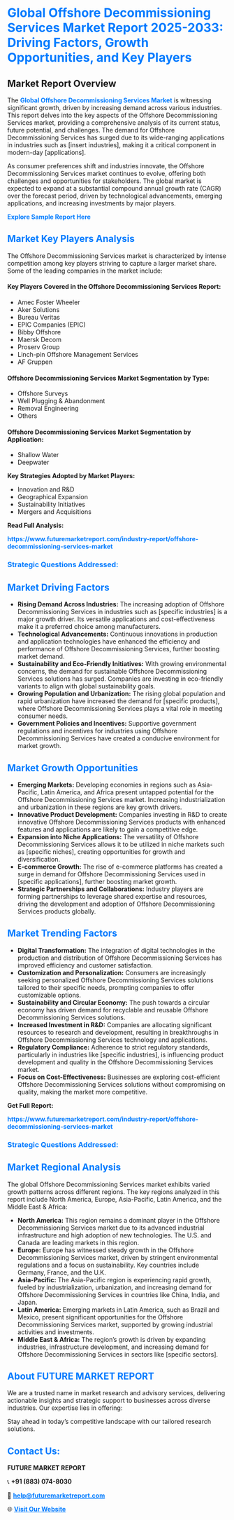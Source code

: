 <h1 style="color: #007BFF;">Global Offshore Decommissioning Services Market Report 2025-2033: Driving Factors, Growth Opportunities, and Key Players</h1>

<section id="overview">
<h2>Market Report Overview</h2>
<p>The <a href="https://www.futuremarketreport.com/industry-report/offshore-decommissioning-services-market" style="color: #007BFF; text-decoration: none;"><strong>Global Offshore Decommissioning Services Market</strong></a> is witnessing significant growth, driven by increasing demand across various industries. This report delves into the key aspects of the Offshore Decommissioning Services market, providing a comprehensive analysis of its current status, future potential, and challenges. The demand for Offshore Decommissioning Services has surged due to its wide-ranging applications in industries such as [insert industries], making it a critical component in modern-day [applications].</p>
<p>As consumer preferences shift and industries innovate, the Offshore Decommissioning Services market continues to evolve, offering both challenges and opportunities for stakeholders. The global market is expected to expand at a substantial compound annual growth rate (CAGR) over the forecast period, driven by technological advancements, emerging applications, and increasing investments by major players.</p>
</section>

<section id="overview">
<p><a href="https://www.futuremarketreport.com/request-sample/reportId=62099" style="color: #007BFF; text-decoration: none;"><strong>Explore Sample Report Here</strong></a></p>
</section>

<section id="key-players">
<h2 style="color: #007BFF;">Market Key Players Analysis</h2>
<p>The Offshore Decommissioning Services market is characterized by intense competition among key players striving to capture a larger market share. Some of the leading companies in the market include:</p>
<h4>Key Players Covered in the Offshore Decommissioning Services Report:</h4>
<ul><li>Amec Foster Wheeler</li><li>Aker Solutions</li><li>Bureau Veritas</li><li>EPIC Companies (EPIC)</li><li>Bibby Offshore</li><li>Maersk Decom</li><li>Proserv Group</li><li>Linch-pin Offshore Management Services</li><li>AF Gruppen</li></ul>
<h4>Offshore Decommissioning Services Market Segmentation by Type:</h4>
<ul><li>Offshore Surveys</li><li>Well Plugging &amp; Abandonment</li><li>Removal Engineering</li><li>Others</li></ul>

<h4>Offshore Decommissioning Services Market Segmentation by Application:</h4>
<ul><li>Shallow Water</li><li>Deepwater</li></ul>
<p><strong>Key Strategies Adopted by Market Players:</strong></p>
<ul>
<li>Innovation and R&D</li>
<li>Geographical Expansion</li>
<li>Sustainability Initiatives</li>
<li>Mergers and Acquisitions</li>
</ul>
</section>

<section>
<p><strong>Read Full Analysis: </strong></p><a href="https://www.futuremarketreport.com/industry-report/offshore-decommissioning-services-market" style="color: #007BFF; text-decoration: none;"><strong>https://www.futuremarketreport.com/industry-report/offshore-decommissioning-services-market</strong></a>
<h3 style="color: #007BFF;">Strategic Questions Addressed:</h3>
</section>

<section id="driving-factors">
<h2 style="color: #007BFF;">Market Driving Factors</h2>
<ul>
<li><strong>Rising Demand Across Industries:</strong> The increasing adoption of Offshore Decommissioning Services in industries such as [specific industries] is a major growth driver. Its versatile applications and cost-effectiveness make it a preferred choice among manufacturers.</li>
<li><strong>Technological Advancements:</strong> Continuous innovations in production and application technologies have enhanced the efficiency and performance of Offshore Decommissioning Services, further boosting market demand.</li>
<li><strong>Sustainability and Eco-Friendly Initiatives:</strong> With growing environmental concerns, the demand for sustainable Offshore Decommissioning Services solutions has surged. Companies are investing in eco-friendly variants to align with global sustainability goals.</li>
<li><strong>Growing Population and Urbanization:</strong> The rising global population and rapid urbanization have increased the demand for [specific products], where Offshore Decommissioning Services plays a vital role in meeting consumer needs.</li>
<li><strong>Government Policies and Incentives:</strong> Supportive government regulations and incentives for industries using Offshore Decommissioning Services have created a conducive environment for market growth.</li>
</ul>
</section>

<section id="growth-opportunities">
<h2 style="color: #007BFF;">Market Growth Opportunities</h2>
<ul>
<li><strong>Emerging Markets:</strong> Developing economies in regions such as Asia-Pacific, Latin America, and Africa present untapped potential for the Offshore Decommissioning Services market. Increasing industrialization and urbanization in these regions are key growth drivers.</li>
<li><strong>Innovative Product Development:</strong> Companies investing in R&D to create innovative Offshore Decommissioning Services products with enhanced features and applications are likely to gain a competitive edge.</li>
<li><strong>Expansion into Niche Applications:</strong> The versatility of Offshore Decommissioning Services allows it to be utilized in niche markets such as [specific niches], creating opportunities for growth and diversification.</li>
<li><strong>E-commerce Growth:</strong> The rise of e-commerce platforms has created a surge in demand for Offshore Decommissioning Services used in [specific applications], further boosting market growth.</li>
<li><strong>Strategic Partnerships and Collaborations:</strong> Industry players are forming partnerships to leverage shared expertise and resources, driving the development and adoption of Offshore Decommissioning Services products globally.</li>
</ul>
</section>

<section id="trending-factors">
<h2 style="color: #007BFF;">Market Trending Factors</h2>
<ul>
<li><strong>Digital Transformation:</strong> The integration of digital technologies in the production and distribution of Offshore Decommissioning Services has improved efficiency and customer satisfaction.</li>
<li><strong>Customization and Personalization:</strong> Consumers are increasingly seeking personalized Offshore Decommissioning Services solutions tailored to their specific needs, prompting companies to offer customizable options.</li>
<li><strong>Sustainability and Circular Economy:</strong> The push towards a circular economy has driven demand for recyclable and reusable Offshore Decommissioning Services solutions.</li>
<li><strong>Increased Investment in R&D:</strong> Companies are allocating significant resources to research and development, resulting in breakthroughs in Offshore Decommissioning Services technology and applications.</li>
<li><strong>Regulatory Compliance:</strong> Adherence to strict regulatory standards, particularly in industries like [specific industries], is influencing product development and quality in the Offshore Decommissioning Services market.</li>
<li><strong>Focus on Cost-Effectiveness:</strong> Businesses are exploring cost-efficient Offshore Decommissioning Services solutions without compromising on quality, making the market more competitive.</li>
</ul>
</section>

<section>
<p><strong>Get Full Report: </strong></p><a href="https://www.futuremarketreport.com/industry-report/offshore-decommissioning-services-market" style="color: #007BFF; text-decoration: none;"><strong>https://www.futuremarketreport.com/industry-report/offshore-decommissioning-services-market</strong></a>
<h3 style="color: #007BFF;">Strategic Questions Addressed:</h3>
</section>


<section id="regional-analysis">
<h2 style="color: #007BFF;">Market Regional Analysis</h2>
<p>The global Offshore Decommissioning Services market exhibits varied growth patterns across different regions. The key regions analyzed in this report include North America, Europe, Asia-Pacific, Latin America, and the Middle East & Africa:</p>
<ul>
<li><strong>North America:</strong> This region remains a dominant player in the Offshore Decommissioning Services market due to its advanced industrial infrastructure and high adoption of new technologies. The U.S. and Canada are leading markets in this region.</li>
<li><strong>Europe:</strong> Europe has witnessed steady growth in the Offshore Decommissioning Services market, driven by stringent environmental regulations and a focus on sustainability. Key countries include Germany, France, and the U.K.</li>
<li><strong>Asia-Pacific:</strong> The Asia-Pacific region is experiencing rapid growth, fueled by industrialization, urbanization, and increasing demand for Offshore Decommissioning Services in countries like China, India, and Japan.</li>
<li><strong>Latin America:</strong> Emerging markets in Latin America, such as Brazil and Mexico, present significant opportunities for the Offshore Decommissioning Services market, supported by growing industrial activities and investments.</li>
<li><strong>Middle East & Africa:</strong> The region’s growth is driven by expanding industries, infrastructure development, and increasing demand for Offshore Decommissioning Services in sectors like [specific sectors].</li>
</ul>
</section>

<footer>
<h2 style="color: #007BFF;">About FUTURE MARKET REPORT</h2>
<p>We are a trusted name in market research and advisory services, delivering actionable insights and strategic support to businesses across diverse industries. Our expertise lies in offering:</p>

<p>Stay ahead in today’s competitive landscape with our tailored research solutions.</p>

<h2 style="color: #007BFF;">Contact Us:</h2>
<p><strong>FUTURE MARKET REPORT</strong></p>
<p>📞 <strong>+91 (883) 074-8030</strong></p>
<p>📧 <strong><a href="mailto:help@futuremarketreport.com" style="color: #007BFF;">help@futuremarketreport.com</a></strong></p>
<p>🌐 <strong><a href="https://www.futuremarketreport.com/" style="color: #007BFF;">Visit Our Website</a></strong></p>
</footer>